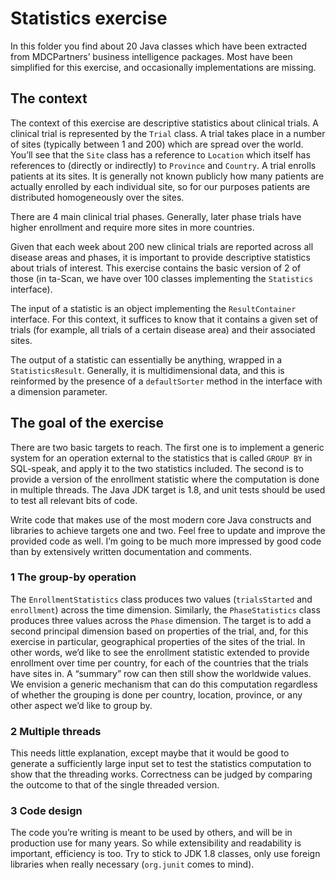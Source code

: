 Statistics exercise
===================

In this folder you find about 20 Java classes which have been extracted from
MDCPartners’ business intelligence packages. Most have been simplified for this
exercise, and occasionally implementations are missing.

The context
-----------

The context of this exercise are descriptive statistics about clinical trials. A
clinical trial is represented by the `Trial` class. A trial takes place in a
number of sites (typically between 1 and 200) which are spread over the world.
You’ll see that the `Site` class has a reference to `Location` which itself has
references to (directly or indirectly) to `Province` and `Country`. A trial
enrolls patients at its sites. It is generally not known publicly how many
patients are actually enrolled by each individual site, so for our purposes
patients are distributed homogeneously over the sites.

There are 4 main clinical trial phases. Generally, later phase trials have
higher enrollment and require more sites in more countries.

Given that each week about 200 new clinical trials are reported across all
disease areas and phases, it is important to provide descriptive statistics
about trials of interest. This exercise contains the basic version of 2 of those
(in ta-Scan, we have over 100 classes implementing the `Statistics` interface).

The input of a statistic is an object implementing the `ResultContainer`
interface. For this context, it suffices to know that it contains a given set of
trials (for example, all trials of a certain disease area) and their associated
sites.

The output of a statistic can essentially be anything, wrapped in a
`StatisticsResult`. Generally, it is multidimensional data, and this is
reinformed by the presence of a `defaultSorter` method in the interface with a
dimension parameter.

The goal of the exercise 
-------------------------

There are two basic targets to reach. The first one is to implement a generic
system for an operation external to the statistics that is called `GROUP BY` in
SQL-speak, and apply it to the two statistics included. The second is to provide
a version of the enrollment statistic where the computation is done in multiple
threads. The Java JDK target is 1.8, and unit tests should be used to test all
relevant bits of code.

Write code that makes use of the most modern core Java constructs and libraries
to achieve targets one and two. Feel free to update and improve the provided
code as well. I’m going to be much more impressed by good code than by
extensively written documentation and comments.

### 1 The group-by operation

The `EnrollmentStatistics` class produces two values (`trialsStarted` and
`enrollment`) across the time dimension. Similarly, the `PhaseStatistics` class
produces three values across the `Phase` dimension. The target is to add a
second principal dimension based on properties of the trial, and, for this
exercise in particular, geographical properties of the sites of the trial. In
other words, we’d like to see the enrollment statistic extended to provide
enrollment over time per country, for each of the countries that the trials have
sites in. A “summary” row can then still show the worldwide values. We envision
a generic mechanism that can do this computation regardless of whether the
grouping is done per country, location, province, or any other aspect we’d like
to group by.

### 2 Multiple threads

This needs little explanation, except maybe that it would be good to generate a
sufficiently large input set to test the statistics computation to show that the
threading works. Correctness can be judged by comparing the outcome to that of
the single threaded version.

### 3 Code design

The code you’re writing is meant to be used by others, and will be in production
use for many years. So while extensibility and readability is important,
efficiency is too. Try to stick to JDK 1.8 classes, only use foreign libraries
when really necessary (`org.junit` comes to mind).
